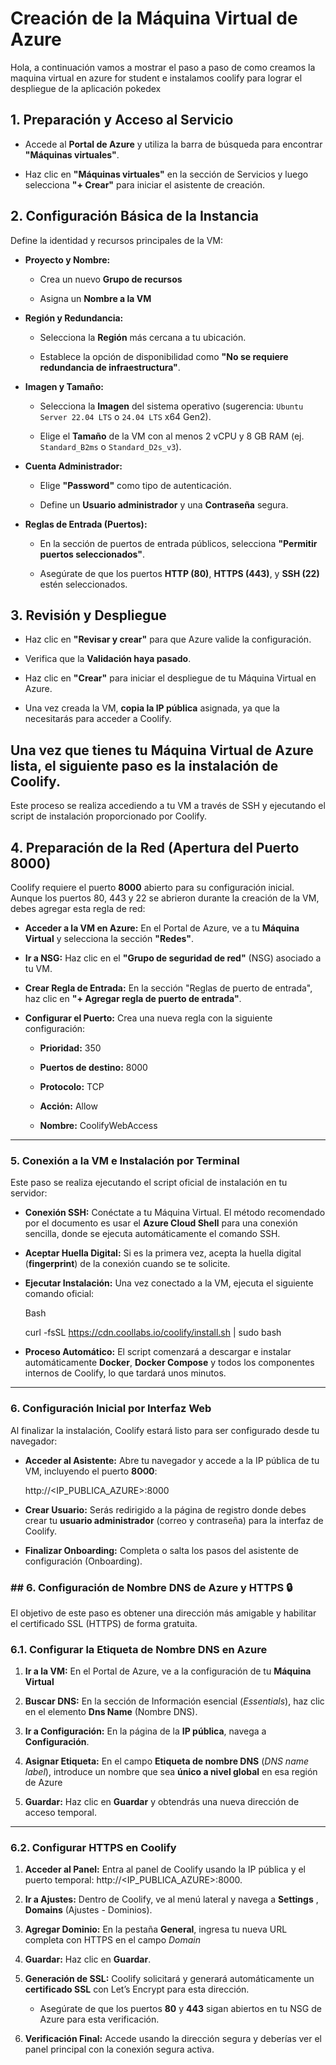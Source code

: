﻿# Creación de la Máquina Virtual de Azure

Hola, a continuación vamos a mostrar el paso a paso de como creamos la maquina virtual en azure for student e instalamos coolify para lograr el despliegue de la aplicación pokedex 



## 1. Preparación y Acceso al Servicio

- Accede al **Portal de Azure** y utiliza la barra de búsqueda para encontrar **"Máquinas virtuales"**.

-   Haz clic en **"Máquinas virtuales"** en la sección de Servicios y luego selecciona **"+ Crear"** para iniciar el asistente de creación.

## 2. Configuración Básica de la Instancia

Define la identidad y recursos principales de la VM:

-   **Proyecto y Nombre:**

    -   Crea un nuevo **Grupo de recursos**
   
    -   Asigna un **Nombre a la VM** 
    
-   **Región y Redundancia:**
    
    -   Selecciona la **Región** más cercana a tu ubicación.
        
    -   Establece la opción de disponibilidad como **"No se requiere redundancia de infraestructura"**.
        
-   **Imagen y Tamaño:**
    
    -   Selecciona la **Imagen** del sistema operativo (sugerencia: `Ubuntu Server 22.04 LTS` o `24.04 LTS` x64 Gen2).
        
    -   Elige el **Tamaño** de la VM con al menos 2 vCPU y 8 GB RAM (ej. `Standard_B2ms` o `Standard_D2s_v3`).
        
-   **Cuenta Administrador:**
    
    -   Elige **"Password"** como tipo de autenticación.
        
    -   Define un **Usuario administrador** y una **Contraseña** segura.
        
-   **Reglas de Entrada (Puertos):**
    
    -   En la sección de puertos de entrada públicos, selecciona **"Permitir puertos seleccionados"**.
        
    -   Asegúrate de que los puertos **HTTP (80)**, **HTTPS (443)**, y **SSH (22)** estén seleccionados.


##  3. Revisión y Despliegue

-   Haz clic en **"Revisar y crear"** para que Azure valide la configuración.
    
-   Verifica que la **Validación haya pasado**.
    
-   Haz clic en **"Crear"** para iniciar el despliegue de tu Máquina Virtual en Azure.
    
-   Una vez creada la VM, **copia la IP pública** asignada, ya que la necesitarás para acceder a Coolify.

## Una vez que tienes tu Máquina Virtual de Azure lista, el siguiente paso es la instalación de **Coolify**.

Este proceso se realiza accediendo a tu VM a través de SSH y ejecutando el script de instalación proporcionado por Coolify.

## 4. Preparación de la Red (Apertura del Puerto 8000)

Coolify requiere el puerto **8000** abierto para su configuración inicial. Aunque los puertos 80, 443 y 22 se abrieron durante la creación de la VM, debes agregar esta regla de red:

-   **Acceder a la VM en Azure:** En el Portal de Azure, ve a tu **Máquina Virtual** y selecciona la sección **"Redes"**.
    
-   **Ir a NSG:** Haz clic en el **"Grupo de seguridad de red"** (NSG) asociado a tu VM.
    
-   **Crear Regla de Entrada:** En la sección "Reglas de puerto de entrada", haz clic en **"+ Agregar regla de puerto de entrada"**.
    
-   **Configurar el Puerto:** Crea una nueva regla con la siguiente configuración:
    
    -   **Prioridad:** 350
        
    -   **Puertos de destino:** 8000
        
    -   **Protocolo:** TCP
        
    -   **Acción:** Allow
        
    -   **Nombre:** CoolifyWebAccess
        
----------

### 5. Conexión a la VM e Instalación por Terminal

Este paso se realiza ejecutando el script oficial de instalación en tu servidor:

-   **Conexión SSH:** Conéctate a tu Máquina Virtual. El método recomendado por el documento es usar el **Azure Cloud Shell** para una conexión sencilla, donde se ejecuta automáticamente el comando SSH.
    
-   **Aceptar Huella Digital:** Si es la primera vez, acepta la huella digital (**fingerprint**) de la conexión cuando se te solicite.
    
-   **Ejecutar Instalación:** Una vez conectado a la VM, ejecuta el siguiente comando oficial:
    
    Bash
    
    curl -fsSL https://cdn.coollabs.io/coolify/install.sh | sudo bash
    

-   **Proceso Automático:** El script comenzará a descargar e instalar automáticamente **Docker**, **Docker Compose** y todos los componentes internos de Coolify, lo que tardará unos minutos.
    

----------

### 6. Configuración Inicial por Interfaz Web

Al finalizar la instalación, Coolify estará listo para ser configurado desde tu navegador:

-   **Acceder al Asistente:** Abre tu navegador y accede a la IP pública de tu VM, incluyendo el puerto **8000**:

    http://<IP_PUBLICA_AZURE>:8000
    
-   **Crear Usuario:** Serás redirigido a la página de registro donde debes crear tu **usuario administrador** (correo y contraseña) para la interfaz de Coolify.
    
-   **Finalizar Onboarding:** Completa o salta los pasos del asistente de configuración (Onboarding).

### ## 6. Configuración de Nombre DNS de Azure y HTTPS 🔒

El objetivo de este paso es obtener una dirección más amigable y habilitar el certificado SSL (HTTPS) de forma gratuita.

### 6.1. Configurar la Etiqueta de Nombre DNS en Azure

1.  **Ir a la VM:** En el Portal de Azure, ve a la configuración de tu **Máquina Virtual**
    
2.  **Buscar DNS:** En la sección de Información esencial (_Essentials_), haz clic en el elemento **Dns Name** (Nombre DNS).
    
3.  **Ir a Configuración:** En la página de la **IP pública**, navega a **Configuración**.
    
4.  **Asignar Etiqueta:** En el campo **Etiqueta de nombre DNS** (_DNS name label_), introduce un nombre que sea **único a nivel global** en esa región de Azure 
    
5.  **Guardar:** Haz clic en **Guardar** y obtendrás una nueva dirección de acceso temporal.
    

----------

### 6.2. Configurar HTTPS en Coolify

1.  **Acceder al Panel:** Entra al panel de Coolify usando la IP pública y el puerto temporal: http://<IP_PUBLICA_AZURE>:8000.
    
2.  **Ir a Ajustes:** Dentro de Coolify, ve al menú lateral y navega a **Settings** , **Domains** (Ajustes - Dominios).
    
3.  **Agregar Dominio:** En la pestaña **General**, ingresa tu nueva URL completa con HTTPS en el campo _Domain_ 
    
4.  **Guardar:** Haz clic en **Guardar**.
    
5.  **Generación de SSL:** Coolify solicitará y generará automáticamente un **certificado SSL** con Let’s Encrypt para esta dirección.
    
    -   Asegúrate de que los puertos **80** y **443** sigan abiertos en tu NSG de Azure para esta verificación.
        
6.  **Verificación Final:** Accede usando la dirección segura y deberías ver el panel principal con la conexión segura activa.

